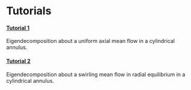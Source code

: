 # Tutorials

#### [Tutorial 1](tutorial1.ipynb)
Eigendecomposition about a uniform axial mean flow in a cylindrical annulus.

#### [Tutorial 2](tutorial2.ipynb)
Eigendecomposition about a swirling mean flow in radial equilibrium in a cylindrical annulus.
